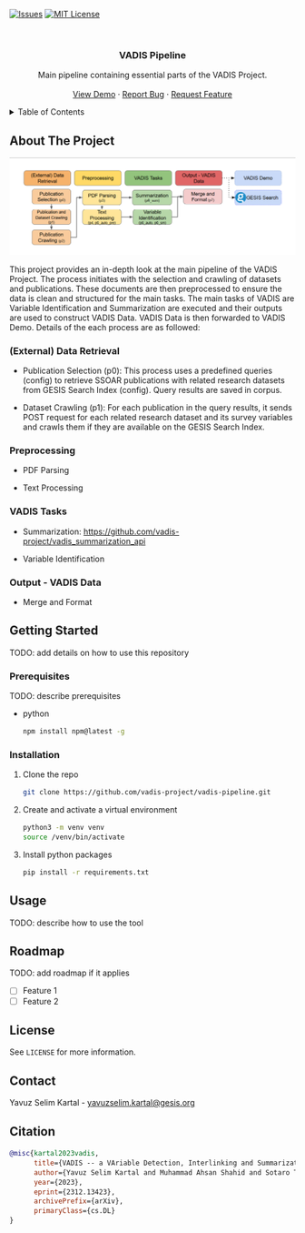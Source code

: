 <!-- This template is adapated from https://github.com/othneildrew/Best-README-Template -->

<!-- PROJECT SHIELDS -->
<!--
*** I'm using markdown "reference style" links for readability.
*** Reference links are enclosed in brackets [ ] instead of parentheses ( ).
*** See the bottom of this document for the declaration of the reference variables
*** for contributors-url, forks-url, etc. This is an optional, concise syntax you may use.
*** https://www.markdownguide.org/basic-syntax/#reference-style-links
-->
[![Issues][issues-shield]][issues-url]
[![MIT License][license-shield]][license-url]



<!-- PROJECT LOGO -->
<br />
<div align="center">
  <h3 align="center">VADIS Pipeline</h3>

  <p align="center">
    Main pipeline containing essential parts of the VADIS Project.
    <br />
    <br />
    <a href="https://demo-vadis.gesis.org/">View Demo</a>
    ·
    <a href="TODO: add project github followed by: /issues/new?labels=bug&template=bug-report---.md">Report Bug</a>
    ·
    <a href="TODO: add project github followed by: /issues/new?labels=enhancement&template=feature-request---.md">Request Feature</a>
  </p>
</div>



<!-- TABLE OF CONTENTS -->
<details>
  <summary>Table of Contents</summary>
  <ol>
    <li>
      <a href="#about-the-project">About The Project</a>
    </li>
    <li>
      <a href="#getting-started">Getting Started</a>
      <ul>
        <li><a href="#prerequisites">Prerequisites</a></li>
        <li><a href="#installation">Installation</a></li>
      </ul>
    </li>
    <li><a href="#usage">Usage</a></li>
    <li><a href="#roadmap">Roadmap</a></li>
    <li><a href="#license">License</a></li>
    <li><a href="#contact">Contact</a></li>
    <li><a href="#contact">Citation</a></li>
  </ol>
</details>

<!-- ABOUT THE PROJECT -->
## About The Project

![VADIS Pipeline](https://github.com/vadis-project/vadis-pipeline/blob/main/readme/pipeline.png)


This project provides an in-depth look at the main pipeline of the VADIS Project. The process initiates with the selection and crawling of datasets and publications. These documents are then preprocessed to ensure the data is clean and structured for the main tasks. The main tasks of VADIS are Variable Identification and Summarization are executed and their outputs are used to construct VADIS Data. VADIS Data is then forwarded to VADIS Demo. Details of the each process are as followed:

### (External) Data Retrieval

* Publication Selection (p0): This process uses a predefined queries (config) to retrieve SSOAR publications with related research datasets from GESIS Search Index (config). Query results are saved in corpus.

* Dataset Crawling (p1): For each publication in the query results, it sends POST request for each related research dataset and its survey variables and crawls them if they are available on the GESIS Search Index.

### Preprocessing

* PDF Parsing

* Text Processing

### VADIS Tasks

* Summarization: https://github.com/vadis-project/vadis_summarization_api 

* Variable Identification

### Output - VADIS Data

* Merge and Format



<!-- GETTING STARTED -->
## Getting Started

TODO: add details on how to use this repository

### Prerequisites

TODO: describe prerequisites
* python
  ```sh
  npm install npm@latest -g
  ```

### Installation


1. Clone the repo
   ```sh
   git clone https://github.com/vadis-project/vadis-pipeline.git
   ```
2. Create and activate a virtual environment
   ```sh
   python3 -m venv venv
   source /venv/bin/activate
   ```
3. Install python packages
   ```sh
   pip install -r requirements.txt
   ```


<!-- USAGE EXAMPLES -->
## Usage

TODO: describe how to use the tool


<!-- ROADMAP -->
## Roadmap

TODO: add roadmap if it applies

- [ ] Feature 1
- [ ] Feature 2

<!-- LICENSE -->
## License

See `LICENSE` for more information.

<!-- CONTACT -->
## Contact

Yavuz Selim Kartal - yavuzselim.kartal@gesis.org

## Citation
```bibtex
@misc{kartal2023vadis,
      title={VADIS -- a VAriable Detection, Interlinking and Summarization system}, 
      author={Yavuz Selim Kartal and Muhammad Ahsan Shahid and Sotaro Takeshita and Tornike Tsereteli and Andrea Zielinski and Benjamin Zapilko and Philipp Mayr},
      year={2023},
      eprint={2312.13423},
      archivePrefix={arXiv},
      primaryClass={cs.DL}
}
```

<!-- MARKDOWN LINKS & IMAGES -->
<!-- https://www.markdownguide.org/basic-syntax/#reference-style-links -->
[issues-shield]: https://img.shields.io/github/issues/othneildrew/Best-README-Template.svg?style=for-the-badge
[issues-url]: https://github.com/othneildrew/Best-README-Template/issues
[license-shield]: https://img.shields.io/github/license/othneildrew/Best-README-Template.svg?style=for-the-badge
[license-url]: https://github.com/othneildrew/Best-README-Template/blob/master/LICENSE
[product-screenshot]: images/screenshot.png

